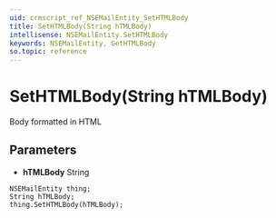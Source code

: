 ```yaml
---
uid: crmscript_ref_NSEMailEntity_SetHTMLBody
title: SetHTMLBody(String hTMLBody)
intellisense: NSEMailEntity.SetHTMLBody
keywords: NSEMailEntity, GetHTMLBody
so.topic: reference
---
```


# SetHTMLBody(String hTMLBody)

Body formatted in HTML

## Parameters

* **hTMLBody** String

```crmscript
NSEMailEntity thing;
String hTMLBody;
thing.SetHTMLBody(hTMLBody);
```

